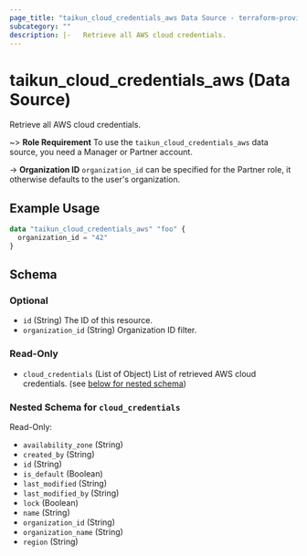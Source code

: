 ```yaml
---
page_title: "taikun_cloud_credentials_aws Data Source - terraform-provider-taikun"
subcategory: ""
description: |-   Retrieve all AWS cloud credentials.
---
```


# taikun_cloud_credentials_aws (Data Source)

Retrieve all AWS cloud credentials.

~> **Role Requirement** To use the `taikun_cloud_credentials_aws` data source, you need a Manager or Partner account.

-> **Organization ID** `organization_id` can be specified for the Partner role, it otherwise defaults to the user's organization.

## Example Usage

```terraform
data "taikun_cloud_credentials_aws" "foo" {
  organization_id = "42"
}
```

<!-- schema generated by tfplugindocs -->
## Schema

### Optional

- `id` (String) The ID of this resource.
- `organization_id` (String) Organization ID filter.

### Read-Only

- `cloud_credentials` (List of Object) List of retrieved AWS cloud credentials. (see [below for nested schema](#nestedatt--cloud_credentials))

<a id="nestedatt--cloud_credentials"></a>
### Nested Schema for `cloud_credentials`

Read-Only:

- `availability_zone` (String)
- `created_by` (String)
- `id` (String)
- `is_default` (Boolean)
- `last_modified` (String)
- `last_modified_by` (String)
- `lock` (Boolean)
- `name` (String)
- `organization_id` (String)
- `organization_name` (String)
- `region` (String)


